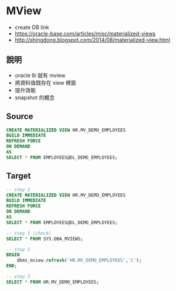 # MView
- create DB link
- https://oracle-base.com/articles/misc/materialized-views
- http://shingdong.blogspot.com/2014/08/materialized-view.html

## 說明
- oracle 8i 就有 mview
- 將資料值既存在 view 裡面
- 提升效能
- snapshot 的概念

## Source
```sql
CREATE MATERIALIZED VIEW HR.MV_DEMO_EMPLOYEES
BUILD IMMEDIATE
REFRESH FORCE
ON DEMAND
AS
SELECT * FROM EMPLOYEES@DL_DEMO_EMPLOYEES;
```

## Target
```sql
-- step 1
CREATE MATERIALIZED VIEW HR.MV_DEMO_EMPLOYEES
BUILD IMMEDIATE
REFRESH FORCE
ON DEMAND
AS
SELECT * FROM EMPLOYEES@DL_DEMO_EMPLOYEES;

-- step 1 (check)
SELECT * FROM SYS.DBA_MVIEWS;

-- step 2
BEGIN
	dbms_mview.refresh('HR.MV_DEMO_EMPLOYEES','C');
END;

-- step 3
SELECT * FROM HR.MV_DEMO_EMPLOYEES;
```